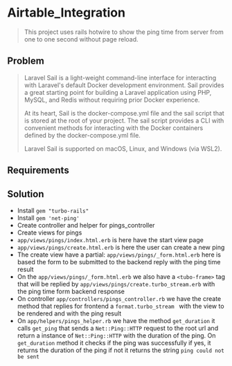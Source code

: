 # Airtable_Integration
> This project uses rails hotwire to show the ping time from server from one to one second without page reload.

## Problem
> Laravel Sail is a light-weight command-line interface for interacting with Laravel's default Docker development environment. Sail provides a great starting point for building a Laravel application using PHP, MySQL, and Redis without requiring prior Docker experience.
>
> At its heart, Sail is the docker-compose.yml file and the sail script that is stored at the root of your project. The sail script provides a CLI with convenient methods for interacting with the Docker containers defined by the docker-compose.yml file.
>
> Laravel Sail is supported on macOS, Linux, and Windows (via WSL2).
> 
## Requirements

## Solution
- Install ```gem "turbo-rails"```
- Install ```gem 'net-ping'```
- Create controller and helper for pings_controller
- Create views for pings
- ```app/views/pings/index.html.erb``` is here have the start view page
- ```app/views/pings/create.html.erb``` is here the user can create a new ping
- The create view have a partial: ```app/views/pings/_form.html.erb``` here is based the form to be submitted to the backend reply with the ping time result
- On the ```app/views/pings/_form.html.erb``` we also have a ```<tubo-frame>``` tag that will be replied by ```app/views/pings/create.turbo_stream.erb``` with the ping time form backend response
- On controller ```app/controllers/pings_controller.rb``` we have the create method that replies for frontend a ```format.turbo_stream ``` with the view to be rendered and with the ping result
- On  ```app/helpers/pings_helper.rb``` we have the method ```get_duration``` it calls ```get_ping``` that sends a ```Net::Ping::HTTP``` request to the root url and return a instance of ```Net::Ping::HTTP``` with the duration of the ping. On ```get_duration``` method it checks if the ping was successfully if yes, it returns the duration of the ping if not it returns the string ```ping could not be sent```
